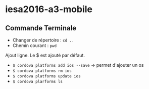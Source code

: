# iesa2016-a3-mobile

## Commande Terminale

* Changer de répertoire : `cd ..`
* Chemin courant : `pwd`

Ajout ligne. Le $ est ajouté par défaut.

* `$ cordova platforms add ios --save`  -> permet d'ajouter un os
* `$ cordova platforms rm ios`
* `$ cordova platforms update ios`
* `$ cordova plarforms ls`